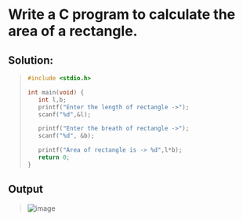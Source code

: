 # Write a C program to calculate the area of a rectangle.

## Solution:
>```c
>#include <stdio.h>
>
>int main(void) {
>    int l,b;
>    printf("Enter the length of rectangle ->");
>    scanf("%d",&l);
>
>    printf("Enter the breath of rectangle ->");
>    scanf("%d", &b);
>
>    printf("Area of rectangle is -> %d",l*b);
>    return 0;
>}
>```
## Output
>![image](https://user-images.githubusercontent.com/96988507/149584498-28a52d0b-5c51-4d22-a2a0-2aca55e15cff.png)

